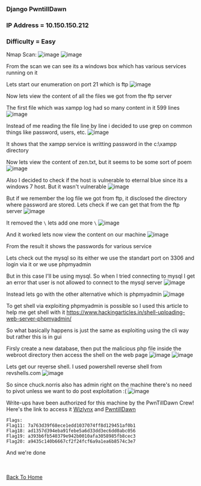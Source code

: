 ### Django PwntillDawn

### IP Address = 10.150.150.212

### Difficulty = Easy

Nmap Scan:
![image](https://user-images.githubusercontent.com/113513376/218338271-707b36a3-d176-48d2-a474-a7f171f73162.png)
![image](https://user-images.githubusercontent.com/113513376/218338279-282e9059-83b2-4092-9b77-afca783dabb9.png)

From the scan we can see its a windows box which has various services running on it

Lets start our enumeration on port 21 which is ftp
![image](https://user-images.githubusercontent.com/113513376/218338292-3debd382-c41f-44df-9179-9c5c4a0c3a37.png)

Now lets view the content of all the files we got from the ftp server

The first file which was xampp log had so many content in it 599 lines
![image](https://user-images.githubusercontent.com/113513376/218338314-b85fc756-868e-4472-92a2-06f49b44a9b9.png)

Instead of me reading the file line by line i decided to use grep on common things like password, users, etc.
![image](https://user-images.githubusercontent.com/113513376/218338327-a4dc4fba-c744-43e1-8ae3-abf063e172c8.png)

It shows that the xampp service is writting password in the c:\xampp directory

Now lets view the content of zen.txt, but it seems to be some sort of poem
![image](https://user-images.githubusercontent.com/113513376/218338375-15d02440-6208-428b-8d04-4ce8d9077918.png)

Also I decided to check if the host is vulnerable to eternal blue since its a windows 7 host. But it wasn't vulnerable
![image](https://user-images.githubusercontent.com/113513376/218338383-817b1101-ca01-46d6-851a-b1bee6b0809d.png)

But if we remember the log file we got from ftp, it disclosed the directory where password are stored. Lets check if we can get that from the ftp server
![image](https://user-images.githubusercontent.com/113513376/218338420-70b70400-d3b2-4818-8ec9-817febb871b2.png)

It removed the `\` lets add one more `\`
![image](https://user-images.githubusercontent.com/113513376/218338439-77ff2c7d-66a1-47d7-b99f-7dbe962935ff.png)

And it worked lets now view the content on our machine
![image](https://user-images.githubusercontent.com/113513376/218338450-7fa23cc9-53ca-4da3-9738-c59e9fe40040.png)

From the result it shows the passwords for various service

Lets check out the mysql so its either we use the standart port on 3306 and login via it or we use phpmyadmin

But in this case I'll be using mysql. So when I tried connecting to mysql I get an error that user is not allowed to connect to the mysql server
![image](https://user-images.githubusercontent.com/113513376/218338476-c4555fa7-dd64-43f5-8d82-f696204356c8.png)

Instead lets go with the other alternative which is phpmyadmin 
![image](https://user-images.githubusercontent.com/113513376/218338492-efc9463f-bbcd-45ec-8a27-0b7a593d4e89.png)

To get shell via exploiting phpmyadmin is possible so I used this article to help me get shell with it https://www.hackingarticles.in/shell-uploading-web-server-phpmyadmin/

So what basically happens is just the same as exploiting using the cli way but rather this is in gui

Firsly create a new database, then put the malicious php file inside the webroot directory then access the shell on the web page
![image](https://user-images.githubusercontent.com/113513376/218338526-13b9b5d0-afb2-429f-9ef7-56f5ff04285d.png)
![image](https://user-images.githubusercontent.com/113513376/218338539-4ce909ad-cf12-4839-8057-1c350e422863.png)

Lets get our reverse shell. I used powershell reverse shell from revshells.com
![image](https://user-images.githubusercontent.com/113513376/218338564-8b1a7dcd-0dc4-43d9-8b28-ff77a1d21e1f.png)

So since chuck.norris also has admin right on the machine there's no need to pivot unless we want to do post exploitation :(
![image](https://user-images.githubusercontent.com/113513376/218338587-ac3d6fa2-764d-49fc-bdac-1b8a4c3e6028.png)

Write-ups have been authorized for this machine by the PwnTillDawn Crew! Here's the link to access it [Wizlynx](https://www.wizlynxgroup.com/) and [PwntillDawn]( https://online.pwntilldawn.com/)

```
Flags:
Flag11: 7a763d39f68ece1edd1037074ff8d129451af0b1
Flag18: ad1357d394eba91febe5a6d33dd3ec6dd0abc056
Flag19: a393b6fb540379e942b0010afa3058985fb8cec3
Flag20: a9435c140b6667cf2f24fcf6a9a1ea6b8574c3e7
```

And we're done 

<br> <br>
[Back To Home](../../index.md)

